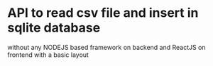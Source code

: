 # API to read csv file and insert in sqlite database
without any NODEJS based framework on backend and ReactJS on frontend with a basic layout
